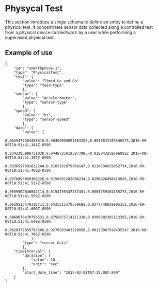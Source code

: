# Physycal Test

This section introduce a single schema to define an entity to define a physical test. It concentrates sensor data collected along a controlled test from a physical device carried/worn by a user while performing a supervised physical test.

## Example of use
```
{
    "id": "smarthphone-1",
    "type": "PhysicalTest",
    "test": {
        "value": "Timed Up and Go"
        "type": "test-type"
        },
    "sensor": {
        "value": "Accelerometer",
        "type": "sensor-type"
        },
    "speed": {
        "value": "hz",
        "type": "sensor-speed"
        },
    "data": {
        "value": { 
                0.0635477304458618,0.00490868091583252,0.0516815185546875,2016-09-08T10:51:41.341Z-0500
                0.0342383980751038,0.0448725819587708,-0.0150432586669922 2016-09-08T10:51:41.395Z-0500
                0.0336517691612244,0.0183262079954147,0.0110836029052734,2016-09-08T10:51:41.460Z-0500
                0.0376898050308228,0.0156682282686234,0.0296926498413086,2016-09-08T10:51:41.517Z-0500
                0.0559502840042114,0.0154750347137451,0.0503759384155273,2016-09-08T10:51:41.559Z-0500
                0.0620525479316711,0.0435315370559692,0.0377740859985352,2016-09-08T10:51:41.600Z-0500
                0.0869676470756531,0.0758075714111328,0.0395002365112305,2016-09-08T10:51:41.649Z-0500
                0.0620377659797668,0.0276693403720856,0.00120067596435547 2016-09-08T10:51:41.706Z-0500
            },
        "type": "sensor-data"
        },
    "timeInterval": {
        "duration": {
            "value": 20,
            "unit": "sec"
        },
        "start_date_time": "2017-02-01T07:35:00Z-800"
    }
}
```

